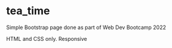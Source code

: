 # tea_time
Simple Bootstrap page done as part of Web Dev Bootcamp 2022

HTML and CSS only. Responsive
